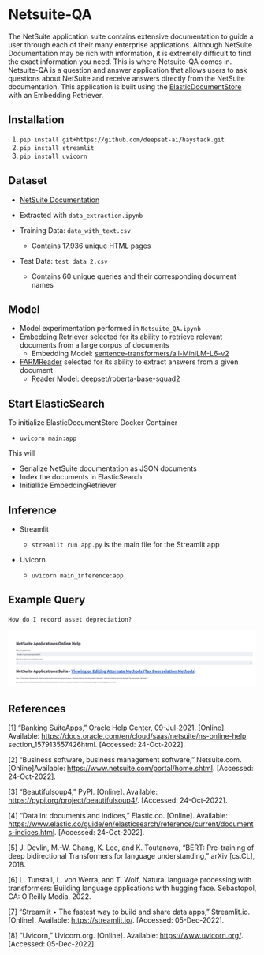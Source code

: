 # Netsuite-QA
The NetSuite application suite contains extensive documentation to guide a user through each of their many enterprise applications. Although NetSuite Documentation may be rich with information, it is extremely difficult to find the exact information you need. This is where Netsuite-QA comes in. Netsuite-QA is a question and answer application that allows users to ask questions about NetSuite and receive answers directly from the NetSuite documentation. This application is built using the [ElasticDocumentStore](https://www.elastic.co/guide/en/elasticsearch/reference/current/documents-indices.html) with an Embedding Retriever.


## Installation

1. `pip install git+https://github.com/deepset-ai/haystack.git`
2. `pip install streamlit`
3. `pip install uvicorn`

## Dataset

- [NetSuite Documentation](https://docs.oracle.com/cloud/latest/netsuitecs_gs/NSCSUG/index.html)

- Extracted with `data_extraction.ipynb`

- Training Data: `data_with_text.csv`
    - Contains 17,936 unique HTML pages
- Test Data: `test_data_2.csv`
    - Contains 60 unique queries and their corresponding document names

## Model
- Model experimentation performed in `Netsuite_QA.ipynb`
- [Embedding Retriever](https://docs.haystack.deepset.ai/docs/retriever) selected for its ability to retrieve relevant documents from a large corpus of documents
    - Embedding Model: [sentence-transformers/all-MiniLM-L6-v2](https://huggingface.co/sentence-transformers/all-MiniLM-L6-v2)
- [FARMReader](https://docs.haystack.deepset.ai/docs/reader) selected for its ability to extract answers from a given document
    - Reader Model: [deepset/roberta-base-squad2](https://huggingface.co/deepset/roberta-base-squad2)


## Start ElasticSearch

To initialize ElasticDocumentStore Docker Container
- `uvicorn main:app`

This will
- Serialize NetSuite documentation as JSON documents
- Index the documents in ElasticSearch
- Initiallize EmbeddingRetriever 


## Inference

- Streamlit
    - `streamlit run app.py` is the main file for the Streamlit app
- Uvicorn

    - `uvicorn main_inference:app`

## Example Query

`How do I record asset depreciation?`

![image](images/UI.png)




## References

[1] “Banking SuiteApps,” Oracle Help Center, 09-Jul-2021. [Online]. Available: https://docs.oracle.com/en/cloud/saas/netsuite/ns-online-help section_157913557426html. [Accessed: 24-Oct-2022].

[2] “Business software, business management software,” Netsuite.com. [Online]Available: https://www.netsuite.com/portal/home.shtml. [Accessed: 24-Oct-2022].

[3] “Beautifulsoup4,” PyPI. [Online]. Available: https://pypi.org/project/beautifulsoup4/. [Accessed: 24-Oct-2022].

[4] “Data in: documents and indices,” Elastic.co. [Online]. Available: https://www.elastic.co/guide/en/elasticsearch/reference/current/documents-indices.html. [Accessed: 24-Oct-2022].

[5] J. Devlin, M.-W. Chang, K. Lee, and K. Toutanova, “BERT: Pre-training of deep bidirectional Transformers for language understanding,” arXiv [cs.CL], 2018.

[6] L. Tunstall, L. von Werra, and T. Wolf, Natural language processing with transformers: Building language applications with hugging face. Sebastopol, CA: O’Reilly Media, 2022.

[7] “Streamlit • The fastest way to build and share data apps,” Streamlit.io. [Online]. Available: https://streamlit.io/. [Accessed: 05-Dec-2022].

[8] “Uvicorn,” Uvicorn.org. [Online]. Available: https://www.uvicorn.org/. [Accessed: 05-Dec-2022].

 



